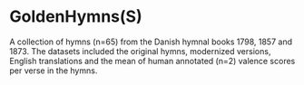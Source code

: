 # GoldenHymns(S)
A collection of hymns (n=65) from the Danish hymnal books 1798, 1857 and 1873. The datasets included the original hymns, modernized versions, English translations and the mean of human annotated (n=2) valence scores per verse in the hymns.
